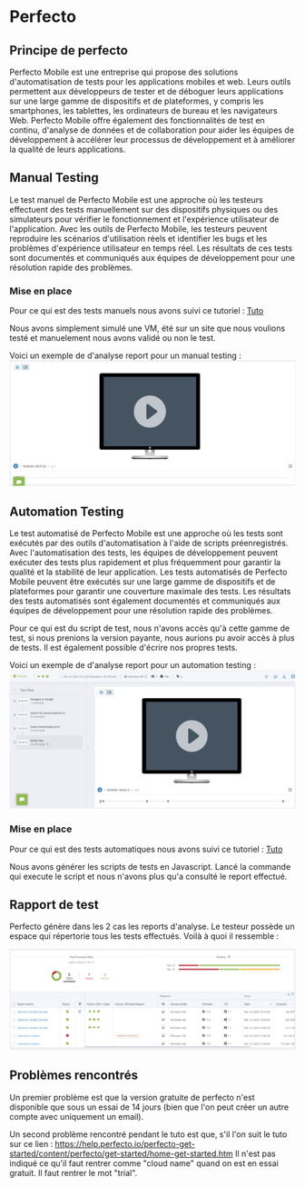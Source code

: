 # Perfecto
## Principe de perfecto
Perfecto Mobile est une entreprise qui propose des solutions d'automatisation de tests pour les applications mobiles et web. Leurs outils permettent aux développeurs de tester et de déboguer leurs applications sur une large gamme de dispositifs et de plateformes, y compris les smartphones, les tablettes, les ordinateurs de bureau et les navigateurs Web. Perfecto Mobile offre également des fonctionnalités de test en continu, d'analyse de données et de collaboration pour aider les équipes de développement à accélérer leur processus de développement et à améliorer la qualité de leurs applications.

## Manual Testing
Le test manuel de Perfecto Mobile est une approche où les testeurs effectuent des tests manuellement sur des dispositifs physiques ou des simulateurs pour vérifier le fonctionnement et l'expérience utilisateur de l'application. Avec les outils de Perfecto Mobile, les testeurs peuvent reproduire les scénarios d'utilisation réels et identifier les bugs et les problèmes d'expérience utilisateur en temps réel. Les résultats de ces tests sont documentés et communiqués aux équipes de développement pour une résolution rapide des problèmes.

### Mise en place
Pour ce qui est des tests manuels nous avons suivi ce tutoriel :
[Tuto](https://help.perfecto.io/perfecto-get-started/content/perfecto/get-started/get_started_with_manual_testing.htm)

Nous avons simplement simulé une VM, été sur un site que nous voulions testé et manuelement nous avons validé ou non le test.

Voici un exemple de d'analyse report pour un manual testing :
![Image](./assets/manualTest.png)

## Automation Testing
Le test automatisé de Perfecto Mobile est une approche où les tests sont exécutés par des outils d'automatisation à l'aide de scripts préenregistrés. Avec l'automatisation des tests, les équipes de développement peuvent exécuter des tests plus rapidement et plus fréquemment pour garantir la qualité et la stabilité de leur application. Les tests automatisés de Perfecto Mobile peuvent être exécutés sur une large gamme de dispositifs et de plateformes pour garantir une couverture maximale des tests. Les résultats des tests automatisés sont également documentés et communiqués aux équipes de développement pour une résolution rapide des problèmes.

Pour ce qui est du script de test, nous n'avons accès qu'à cette gamme de test, si nous prenions la version payante, nous aurions pu avoir accès à plus de tests. Il est également possible d'écrire nos propres tests.

Voici un exemple de d'analyse report pour un automation testing :
![Image](./assets/AutoTest.png)


### Mise en place
Pour ce qui est des tests automatiques nous avons suivi ce tutoriel :
[Tuto](https://help.perfecto.io/perfecto-get-started/content/perfecto/get-started/get_started_with_automation_testing.htm)

Nous avons générer les scripts de tests en Javascript. Lancé la commande qui execute le script  et nous n'avons plus qu'a consulté le report effectué.

## Rapport de test

Perfecto génère dans les 2 cas les reports d'analyse. Le testeur possède un espace qui répertorie tous les tests effectués. Voilà à quoi il ressemble :

![Image](./assets/tabBord.png)

        

## Problèmes rencontrés
Un premier problème est que la version gratuite de perfecto n'est disponible que sous un essai de 14 jours (bien que l'on peut créer un autre compte avec uniquement un email). 

Un second problème rencontré pendant le tuto est que, s'il l'on suit le tuto sur ce lien : 
https://help.perfecto.io/perfecto-get-started/content/perfecto/get-started/home-get-started.htm
Il n'est pas indiqué ce qu'il faut rentrer comme "cloud name" quand on est en essai gratuit. Il faut rentrer le mot "trial".
        
